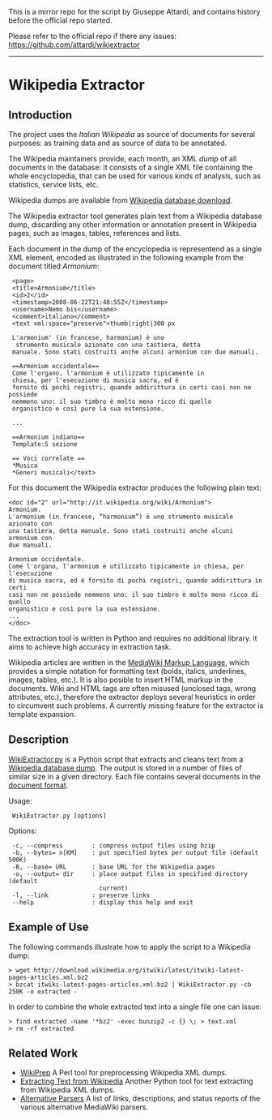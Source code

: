 This is a mirror repo for the script by Giuseppe Attardi, and contains history before the official repo started.

Please refer to the official repo if there any issues: https://github.com/attardi/wikiextractor

----

Wikipedia Extractor
===================

Introduction
------------

The project uses the *Italian Wikipedia* as source of documents for
several purposes: as training data and as source of data to be
annotated.

The Wikipedia maintainers provide, each month, an XML *dump* of all
documents in the database: it consists of a single XML file containing
the whole encyclopedia, that can be used for various kinds of analysis,
such as statistics, service lists, etc.

Wikipedia dumps are available from [Wikipedia database
download](http://dumps.wikimedia.org/).

The Wikipedia extractor tool generates plain text from a Wikipedia
database dump, discarding any other information or annotation present in
Wikipedia pages, such as images, tables, references and lists.

Each document in the dump of the encyclopedia is representend as a
single XML element, encoded as illustrated in the following example from
the document titled *Armonium*:

     <page>
     <title>Armonium</title>
     <id>2</id>
     <timestamp>2008-06-22T21:48:55Z</timestamp>
     <username>Nemo bis</username>
     <comment>italiano</comment>
     <text xml:space="preserve">thumb|right|300 px

     L'armonium' (in francese, harmonium) è uno
      strumento musicale azionato con una tastiera, detta
     manuale. Sono stati costruiti anche alcuni armonium con due manuali.

     ==Armonium occidentale==
     Come l'organo, l'armonium è utilizzato tipicamente in
     chiesa, per l'esecuzione di musica sacra, ed è
     fornito di pochi registri, quando addirittura in certi casi non ne possiede
     nemmeno uno: il suo timbro è molto meno ricco di quello
     organistico e così pure la sua estensione.

     ...

     ==Armonium indiano==
     Template:S sezione

     == Voci correlate ==
     *Musica
     *Generi musicali</text>

For this document the Wikipedia extractor produces the following plain
text:

    <doc id="2" url="http://it.wikipedia.org/wiki/Armonium">
    Armonium.
    L'armonium (in francese, “harmonium”) è uno strumento musicale azionato con
    una tastiera, detta manuale. Sono stati costruiti anche alcuni armonium con
    due manuali.

    Armonium occidentale.
    Come l'organo, l'armonium è utilizzato tipicamente in chiesa, per l'esecuzione
    di musica sacra, ed è fornito di pochi registri, quando addirittura in certi
    casi non ne possiede nemmeno uno: il suo timbro è molto meno ricco di quello
    organistico e così pure la sua estensione.
    ...
    </doc>

The extraction tool is written in Python and requires no additional
library. it aims to achieve high accuracy in extraction task.

Wikipedia articles are written in the [MediaWiki Markup
Language](http://www.mediawiki.org/wiki/Help:Formatting), which provides
a simple notation for formatting text (bolds, italics, underlines,
images, tables, etc.). It is also posible to insert HTML markup in the
documents. Wiki and HTML tags are often misused (unclosed tags, wrong
attributes, etc.), therefore the extractor deploys several heuristics in
order to circumvent such problems. A currently missing feature for the
extractor is template expansion.

Description
-----------

[WikiExtractor.py](http://medialab.di.unipi.it/wiki/Wikipedia_Extractor)
is a Python script that extracts and cleans text from a [Wikipedia
database dump](http://dumps.wikimedia.org/). The output is stored in a
number of files of similar size in a given directory. Each file contains
several documents in the [document
format](/wiki/Document_Format "Document Format").

Usage:

     WikiExtractor.py [options]

Options:

     -c, --compress        : compress output files using bzip
     -b, --bytes= n[KM]    : put specified bytes per output file (default 500K)
     -B, --base= URL       : base URL for the Wikipedia pages
     -o, --output= dir     : place output files in specified directory (default
                             current)
     -l, --link            : preserve links
     --help                : display this help and exit

Example of Use
--------------

The following commands illustrate how to apply the script to a Wikipedia
dump:

    > wget http://download.wikimedia.org/itwiki/latest/itwiki-latest-pages-articles.xml.bz2
    > bzcat itwiki-latest-pages-articles.xml.bz2 | WikiExtractor.py -cb 250K -o extracted -

In order to combine the whole extracted text into a single file one can
issue:

    > find extracted -name '*bz2' -exec bunzip2 -c {} \; > text.xml
    > rm -rf extracted

Related Work
------------

-   [WikiPrep](http://www.cs.technion.ac.il/~gabr/resources/code/wikiprep/)
    A Perl tool for preprocessing Wikipedia XML dumps.
-   [Extracting Text from
    Wikipedia](http://evanjones.ca/software/wikipedia2text.html) Another
    Python tool for text extracting from Wikipedia XML dumps.
-   [Alternative
    Parsers](http://www.mediawiki.org/wiki/Alternative_parsers) A list
    of links, descriptions, and status reports of the various
    alternative MediaWiki parsers.

